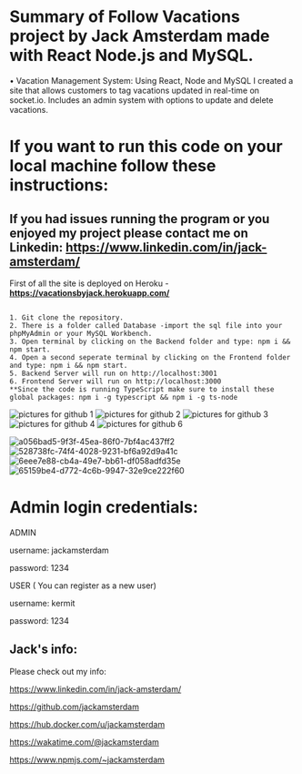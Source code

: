 # Summary of Follow Vacations project by Jack Amsterdam made with React Node.js and MySQL.
•	Vacation Management System: Using React, Node and MySQL I created a site that allows customers to tag vacations updated in real-time on socket.io. Includes an admin system with options to update and delete vacations. 
# If you want to run this code on your local machine follow these instructions:
## If you had issues running the program or you enjoyed my project please contact me on Linkedin: https://www.linkedin.com/in/jack-amsterdam/

First of all the site is deployed on Heroku - **https://vacationsbyjack.herokuapp.com/**


```

1. Git clone the repository.
2. There is a folder called Database -import the sql file into your phpMyAdmin or your MySQL Workbench.
3. Open terminal by clicking on the Backend folder and type: npm i && npm start.
4. Open a second seperate terminal by clicking on the Frontend folder and type: npm i && npm start.
5. Backend Server will run on http://localhost:3001
6. Frontend Server will run on http://localhost:3000
**Since the code is running TypeScript make sure to install these global packages: npm i -g typescript && npm i -g ts-node
```



![pictures for github 1](https://user-images.githubusercontent.com/64046793/193428659-03d729ab-0473-4def-8b67-2a7ac5fdb68e.JPG)
![pictures for github 2](https://user-images.githubusercontent.com/64046793/193428660-2f38037c-9b2f-4916-b127-495b59a4cb43.JPG)
![pictures for github 3](https://user-images.githubusercontent.com/64046793/193428661-451bf822-b57e-4777-83f6-194bee7e3e4f.JPG)
![pictures for github 4](https://user-images.githubusercontent.com/64046793/193428663-a2fec12b-cd57-4df2-bfda-6fd34b12ae96.JPG)
![pictures for github 6](https://user-images.githubusercontent.com/64046793/193428666-625da989-0bc7-4a38-b1c0-e5f4b00aa5f8.JPG)

![a056bad5-9f3f-45ea-86f0-7bf4ac437ff2](https://user-images.githubusercontent.com/64046793/193428474-ad889892-b57c-4031-99d2-76c80f1fabc1.jpg)
![528738fc-74f4-4028-9231-bf6a92d9a41c](https://user-images.githubusercontent.com/64046793/193428485-0763e6fa-6165-4891-8dcb-331366f71624.jpg)
![6eee7e88-cb4a-49e7-bb61-df058adfd35e](https://user-images.githubusercontent.com/64046793/193428810-53765f07-9cfb-4405-9357-4cc571eaf82c.jpg)
![65159be4-d772-4c6b-9947-32e9ce222f60](https://user-images.githubusercontent.com/64046793/193428825-6ee4b41d-7524-4f27-9980-faff1cd5c439.jpg)

# Admin login credentials: 

ADMIN

username: jackamsterdam

password: 1234

USER  ( You can register as a new user)

username: kermit

password: 1234

## Jack's info:

Please check out my info:

https://www.linkedin.com/in/jack-amsterdam/

https://github.com/jackamsterdam

https://hub.docker.com/u/jackamsterdam

https://wakatime.com/@jackamsterdam

https://www.npmjs.com/~jackamsterdam 
